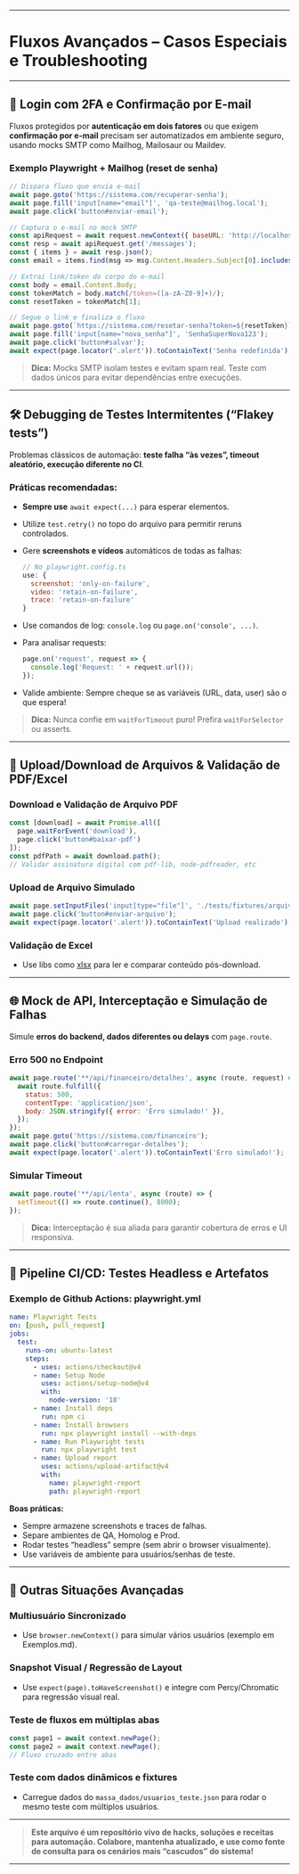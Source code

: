 
---

# Fluxos Avançados – Casos Especiais e Troubleshooting

---

## 🔐 Login com 2FA e Confirmação por E-mail

Fluxos protegidos por **autenticação em dois fatores** ou que exigem **confirmação por e-mail** precisam ser automatizados em ambiente seguro, usando mocks SMTP como Mailhog, Mailosaur ou Maildev.

### Exemplo Playwright + Mailhog (reset de senha)

```js
// Dispara fluxo que envia e-mail
await page.goto('https://sistema.com/recuperar-senha');
await page.fill('input[name="email"]', 'qa-teste@mailhog.local');
await page.click('button#enviar-email');

// Captura o e-mail no mock SMTP
const apiRequest = await request.newContext({ baseURL: 'http://localhost:8025/api/v2' });
const resp = await apiRequest.get('/messages');
const { items } = await resp.json();
const email = items.find(msg => msg.Content.Headers.Subject[0].includes('Recuperação de Senha'));

// Extrai link/token do corpo do e-mail
const body = email.Content.Body;
const tokenMatch = body.match(/token=([a-zA-Z0-9]+)/);
const resetToken = tokenMatch[1];

// Segue o link e finaliza o fluxo
await page.goto(`https://sistema.com/resetar-senha?token=${resetToken}`);
await page.fill('input[name="nova_senha"]', 'SenhaSuperNova123');
await page.click('button#salvar');
await expect(page.locator('.alert')).toContainText('Senha redefinida');
```

> **Dica:**
> Mocks SMTP isolam testes e evitam spam real.
> Teste com dados únicos para evitar dependências entre execuções.

---

## 🛠️ Debugging de Testes Intermitentes (“Flakey tests”)

Problemas clássicos de automação: **teste falha “às vezes”, timeout aleatório, execução diferente no CI**.

### Práticas recomendadas:

* **Sempre use** `await expect(...)` para esperar elementos.
* Utilize `test.retry()` no topo do arquivo para permitir reruns controlados.
* Gere **screenshots e vídeos** automáticos de todas as falhas:

  ```js
  // No playwright.config.ts
  use: {
    screenshot: 'only-on-failure',
    video: 'retain-on-failure',
    trace: 'retain-on-failure'
  }
  ```
* Use comandos de log: `console.log` ou `page.on('console', ...)`.
* Para analisar requests:

  ```js
  page.on('request', request => {
    console.log('Request: ' + request.url());
  });
  ```
* Valide ambiente:
  Sempre cheque se as variáveis (URL, data, user) são o que espera!

> **Dica:**
> Nunca confie em `waitForTimeout` puro! Prefira `waitForSelector` ou asserts.

---

## 📁 Upload/Download de Arquivos & Validação de PDF/Excel

### Download e Validação de Arquivo PDF

```js
const [download] = await Promise.all([
  page.waitForEvent('download'),
  page.click('button#baixar-pdf')
]);
const pdfPath = await download.path();
// Validar assinatura digital com pdf-lib, node-pdfreader, etc
```

### Upload de Arquivo Simulado

```js
await page.setInputFiles('input[type="file"]', './tests/fixtures/arquivo-exemplo.pdf');
await page.click('button#enviar-arquivo');
await expect(page.locator('.alert')).toContainText('Upload realizado');
```

### Validação de Excel

* Use libs como [xlsx](https://www.npmjs.com/package/xlsx) para ler e comparar conteúdo pós-download.

---

## 🌐 Mock de API, Interceptação e Simulação de Falhas

Simule **erros do backend, dados diferentes ou delays** com `page.route`.

### Erro 500 no Endpoint

```js
await page.route('**/api/financeiro/detalhes', async (route, request) => {
  await route.fulfill({
    status: 500,
    contentType: 'application/json',
    body: JSON.stringify({ error: 'Erro simulado!' }),
  });
});
await page.goto('https://sistema.com/financeiro');
await page.click('button#carregar-detalhes');
await expect(page.locator('.alert')).toContainText('Erro simulado!');
```

### Simular Timeout

```js
await page.route('**/api/lenta', async (route) => {
  setTimeout(() => route.continue(), 8000);
});
```

> **Dica:**
> Interceptação é sua aliada para garantir cobertura de erros e UI responsiva.

---

## 🚦 Pipeline CI/CD: Testes Headless e Artefatos

### Exemplo de Github Actions: playwright.yml

```yaml
name: Playwright Tests
on: [push, pull_request]
jobs:
  test:
    runs-on: ubuntu-latest
    steps:
      - uses: actions/checkout@v4
      - name: Setup Node
        uses: actions/setup-node@v4
        with:
          node-version: '18'
      - name: Install deps
        run: npm ci
      - name: Install browsers
        run: npx playwright install --with-deps
      - name: Run Playwright tests
        run: npx playwright test
      - name: Upload report
        uses: actions/upload-artifact@v4
        with:
          name: playwright-report
          path: playwright-report
```

**Boas práticas:**

* Sempre armazene screenshots e traces de falhas.
* Separe ambientes de QA, Homolog e Prod.
* Rodar testes “headless” sempre (sem abrir o browser visualmente).
* Use variáveis de ambiente para usuários/senhas de teste.

---

## 🧠 Outras Situações Avançadas

### Multiusuário Sincronizado

* Use `browser.newContext()` para simular vários usuários (exemplo em Exemplos.md).

### Snapshot Visual / Regressão de Layout

* Use `expect(page).toHaveScreenshot()` e integre com Percy/Chromatic para regressão visual real.

### Teste de fluxos em múltiplas abas

```js
const page1 = await context.newPage();
const page2 = await context.newPage();
// Fluxo cruzado entre abas
```

### Teste com dados dinâmicos e fixtures

* Carregue dados do `massa_dados/usuarios_teste.json` para rodar o mesmo teste com múltiplos usuários.

---

> **Este arquivo é um repositório vivo de hacks, soluções e receitas para automação. Colabore, mantenha atualizado, e use como fonte de consulta para os cenários mais “cascudos” do sistema!**

---
